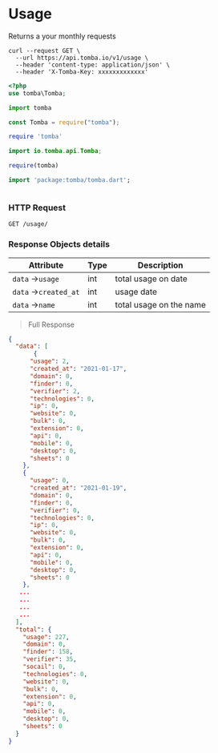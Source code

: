 # Usage

Returns a your monthly requests

```shell
curl --request GET \
  --url https://api.tomba.io/v1/usage \
  --header 'content-type: application/json' \
  --header 'X-Tomba-Key: xxxxxxxxxxxxx'
```

```php
<?php
use tomba\Tomba;

```

```python
import tomba

```

```javascript
const Tomba = require("tomba");

```

```ruby
require 'tomba'

```

```java
import io.tomba.api.Tomba;

```

```r
require(tomba)

```

```dart
import 'package:tomba/tomba.dart';

```

```powershell

```

### HTTP Request

`GET /usage/`

### Response Objects details

| Attribute             | Type | Description             |
| --------------------- | ---- | ----------------------- |
| `data` ->`usage`      | int  | total usage on date     |
| `data` ->`created_at` | int  | usage date              |
| `data` ->`name`       | int  | total usage on the name |


> Full Response

```json
{
  "data": [
       {
      "usage": 2,
      "created_at": "2021-01-17",
      "domain": 0,
      "finder": 0,
      "verifier": 2,
      "technologies": 0,
      "ip": 0,
      "website": 0,
      "bulk": 0,
      "extension": 0,
      "api": 0,
      "mobile": 0,
      "desktop": 0,
      "sheets": 0
    },
    {
      "usage": 0,
      "created_at": "2021-01-19",
      "domain": 0,
      "finder": 0,
      "verifier": 0,
      "technologies": 0,
      "ip": 0,
      "website": 0,
      "bulk": 0,
      "extension": 0,
      "api": 0,
      "mobile": 0,
      "desktop": 0,
      "sheets": 0
    },
   ...
   ...
   ...
   ...
  ],
  "total": {
    "usage": 227,
    "domain": 0,
    "finder": 158,
    "verifier": 35,
    "socail": 0,
    "technologies": 0,
    "website": 0,
    "bulk": 0,
    "extension": 0,
    "api": 0,
    "mobile": 0,
    "desktop": 0,
    "sheets": 0
  }
}
```
